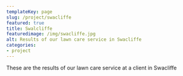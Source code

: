 ```yaml
---
templateKey: page
slug: /project/swacliffe
featured: true
title: Swalcliffe
featuredimage: /img/swacliffe.jpg
alt: Results of our lawn care service in Swacliffe
categories:
- project
---
```

These are the results of our lawn care service at a client in Swacliffe


